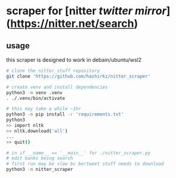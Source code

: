 # scraper for [nitter *twitter mirror*] (https://nitter.net/search)

## usage
this scraper is designed to work in debain/ubuntu/wsl2 
```bash
# clone the nitter_stuff repository
git clone 'https://github.com/hashirkz/nitter_scraper'

# create venv and install dependencies
python3 -m venv .venv
. ./.venv/bin/activate

# this may take a while ~1hr
python3 -m pip install -r 'requirements.txt'
python3
>> import nltk
>> nltk.download('all')
...
>> quit()

# in if __name__ == '__main__' for ./nitter_scraper.py
# edit banks being search 
# first run may be slow bc bertweet stuff needs to download
python3 -m nitter_scraper

```